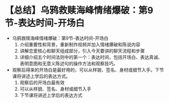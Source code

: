 # 【总结】乌鸦救赎海峰情绪爆破：第9节-表达时间-开场白

-   乌鸦救赎海峰情绪爆破：第9节-表达时间-开场白
    1.  介绍重要性和背景，重新制作视频并加入情绪爆破和陈说内容
    2.  讲解恋爱核心和聊天组成部分，引入今天要讲的聊天流程和步骤
    3.  详细介绍五个时间法则中的第一个：表达时间，包括开场白、表达真诚、表明意图和无意义陈述句的操作方法和观察技巧。
-   观察后得来的开场白是最好用的，可以从样貌、签名、身材或细节入手。下节课将讲述上学后的表达方式。
    1.  观察后的开场白最有效
    2.  可以从样貌、签名、身材或细节入手
    3.  下节课将讲述上学后的表达方式